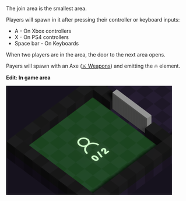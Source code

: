 
The join area is the smallest area.

Players will spawn in it after pressing their controller or keyboard inputs:

* A - On Xbox controllers
* X - On PS4 controllers
* Space bar - On Keyboards

When two players are in the area, the door to the next area opens.

Payers will spawn with an Axe ([⚔️ Weapons](<../gameplay/combat-mechanic/weapons.md>)) and emitting the 🔥 element.

**Edit: In game area**

![Start](../img/area-join.png)